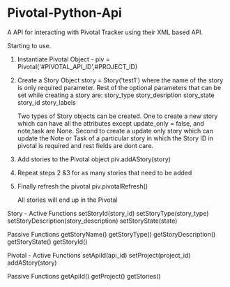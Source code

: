Pivotal-Python-Api
==================

A API for interacting with Pivotal Tracker using their XML based API.

Starting to use.


1. Instantiate Pivotal Object -
	piv = Pivotal('#PIVOTAL_API_ID',#PROJECT_ID)

2. Create a Story Object
	story = Story('test1')
	where the name of the story is only required parameter.
	Rest of the optional parameters that can be set while 		creating a story are:
		story_type
		story_desription
		story_state
		story_id
		story_labels

	Two types of Story objects can be created.
	One to create a new story which can have all the 		attributes except update_only = false, and note,task are 	None.
	Second to create a update only story which can update the 	Note or Task of a particular story in which the Story ID 	in pivotal is required and rest fields are dont care.


3. Add stories to the Pivotal object
	piv.addAStory(story)

4. Repeat steps 2 &3 for as many stories that need to be added

5. Finally refresh the pivotal
     piv.pivotalRefresh()

   All stories will end up in the Pivotal

Story -
Active Functions
    setStoryId(story_id)
    setStoryType(story_type)
    setStoryDescription(story_description)
    setStoryState(state)

Passive Functions
    getStoryName()
    getStoryType()
    getStoryDescription()
    getStoryState()
    getStoryId()

Pivotal -
Active Functions
     setApiId(api_id)
     setProject(project_id)
     addAStory(story)

Passive Functions
     getApiId()
     getProject()
     getStories()
